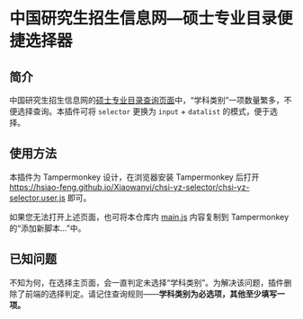 # 中国研究生招生信息网—硕士专业目录便捷选择器
## 简介
中国研究生招生信息网的[硕士专业目录查询页面](https://yz.chsi.com.cn/zsml/queryAction.do)中，“学科类别”一项数量繁多，不便选择查询。本插件可将 `selector` 更换为 `input` + `datalist` 的模式，便于选择。
## 使用方法
本插件为 Tampermonkey 设计，在浏览器安装 Tampermonkey 后打开 https://hsiao-feng.github.io/Xiaowanyi/chsi-yz-selector/chsi-yz-selector.user.js 即可。

如果您无法打开上述页面，也可将本仓库内 [main.js](chsi-yz-selector.user.js) 内容复制到 Tampermonkey 的“添加新脚本...”中。
## 已知问题
不知为何，在选择主页面，会一直判定未选择“学科类别”。为解决该问题，插件删除了前端的选择判定。请记住查询规则——**学科类别为必选项，其他至少填写一项。**
